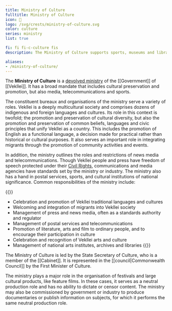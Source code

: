 ```yaml
---
title: Ministry of Culture
fulltitle: Ministry of Culture
icon: 🎨
logo: /svg/crests/ministry-of-culture.svg
color: culture
series: ministry
list: true

fi: fi fi-c-culture fis
description: The Ministry of Culture supports sports, museums and libraries, oversees media and telecommunications and organises festivals and parades.

aliases:
- /ministry-of-culture/
---
```

The <span class="fi fi-c-culture fis"></span> **Ministry of Culture** is a [devolved ministry](/ministries/) of the [[Government]] of [[Vekllei]]. It has a broad mandate that includes cultural preservation and promotion, but also media, telecommunications and sports.

The constituent bureaux and organisations of the ministry serve a variety of roles. Vekllei is a deeply multicultural society and comprises dozens of indigenous and foreign languages and cultures. Its role in this context is twofold; the promotion and preservation of cultural diversity, but also the promotion and preservation of common beliefs, languages and civic principles that unify Vekllei as a country. This includes the promotion of English as a functional language, a decision made for practical rather than historical or cultural purposes. It also serves an important role in integrating migrants through the promotion of community activities and events.

In addition, the ministry outlines the roles and restrictions of news media and telecommunications. Though Vekllei people and press have freedom of speech protected under their [Civil Rights](/rights/), communications and media agencies have standards set by the ministry or industry. The ministry also has a hand in postal services, sports, and cultural institutions of national significance. Common responsibilities of the ministry include:

{{<note>}}
* Celebration and promotion of Vekllei traditional languages and cultures
* Welcoming and integration of migrants into Vekllei society
* Management of press and news media, often as a standards authority and regulator
* Management of postal services and telecommunications
* Promotion of literature, arts and film to ordinary people, and to encourage their participation in culture
* Celebration and recognition of Vekllei arts and culture
* Management of national arts institutes, archives and libraries
{{</note>}}

The Ministry of Culture is led by the State Secretary of Culture, who is a member of the [[Cabinet]]. It is represented in the [[council|Commonwealth Council]] by the First Minister of Culture.

The ministry plays a major role in the organisation of festivals and large cultural products, like feature films. In these cases, it serves as a neutral production role and has no ability to dictate or censor content. The ministry may also be commissioned by government or industry to produce documentaries or publish information on subjects, for which it performs the same neutral production role.